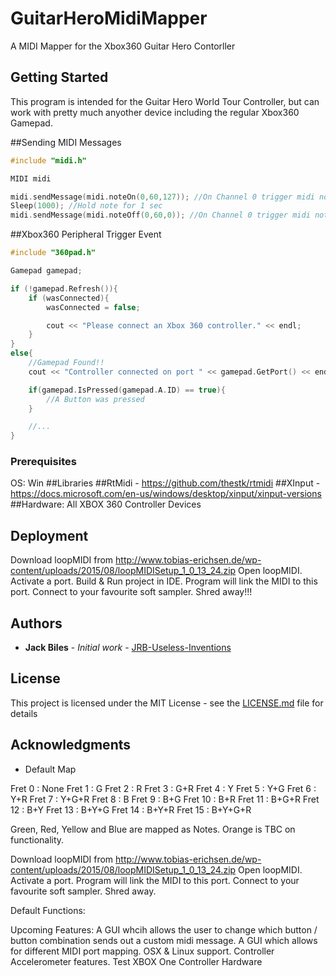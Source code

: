 # GuitarHeroMidiMapper

A MIDI Mapper for the Xbox360 Guitar Hero Contorller

## Getting Started

This program is intended for the Guitar Hero World Tour Controller, but can work with pretty much anyother device including the regular Xbox360 Gamepad.

##Sending MIDI Messages
```C++
#include "midi.h"

MIDI midi

midi.sendMessage(midi.noteOn(0,60,127)); //On Channel 0 trigger midi note 60 @ 127 Velocity ON
Sleep(1000); //Hold note for 1 sec
midi.sendMessage(midi.noteOff(0,60,0)); //On Channel 0 trigger midi note 60 @ 127 Velocity OFF
```
##Xbox360 Peripheral Trigger Event
```C++
#include "360pad.h"

Gamepad gamepad;

if (!gamepad.Refresh()){
	if (wasConnected){
		wasConnected = false;

		cout << "Please connect an Xbox 360 controller." << endl;
	}
}
else{
	//Gamepad Found!!
	cout << "Controller connected on port " << gamepad.GetPort() << endl;

	if(gamepad.IsPressed(gamepad.A.ID) == true){
		//A Button was pressed
	}

	//...
}
```
### Prerequisites

OS: Win
##Libraries
##RtMidi - https://github.com/thestk/rtmidi
##XInput - https://docs.microsoft.com/en-us/windows/desktop/xinput/xinput-versions
##Hardware: All XBOX 360 Controller Devices

## Deployment

Download loopMIDI from http://www.tobias-erichsen.de/wp-content/uploads/2015/08/loopMIDISetup_1_0_13_24.zip
Open loopMIDI.
Activate a port.
Build & Run project in IDE.
Program will link the MIDI to this port.
Connect to your favourite soft sampler.
Shred away!!!

## Authors

* **Jack Biles** - *Initial work* - [JRB-Useless-Inventions](https://github.com/JRB-Useless-Inventions)

## License

This project is licensed under the MIT License - see the [LICENSE.md](LICENSE.md) file for details

## Acknowledgments














* Default Map

Fret 0 : None
Fret 1 : G
Fret 2 : R
Fret 3 : G+R
Fret 4 : Y
Fret 5 : Y+G
Fret 6 : Y+R
Fret 7 : Y+G+R
Fret 8 : B
Fret 9 : B+G
Fret 10 : B+R
Fret 11 : B+G+R
Fret 12 : B+Y
Fret 13 : B+Y+G
Fret 14 : B+Y+R
Fret 15 : B+Y+G+R
	
Green, Red, Yellow and Blue are mapped as Notes.
Orange is TBC on functionality.

Download loopMIDI from http://www.tobias-erichsen.de/wp-content/uploads/2015/08/loopMIDISetup_1_0_13_24.zip
Open loopMIDI.
Activate a port.
Program will link the MIDI to this port.
Connect to your favourite soft sampler.
Shred away.

Default Functions:




Upcoming Features:
A GUI whcih allows the user to change which button / button combination sends out a custom midi message.
A GUI which allows for different MIDI port mapping.
OSX & Linux support.
Controller Accelerometer features.
Test XBOX One Controller Hardware
